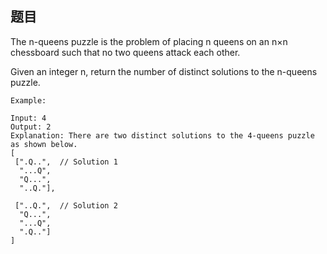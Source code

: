## 题目

The n-queens puzzle is the problem of placing n queens on an n×n chessboard such that no two queens attack each other.



Given an integer n, return the number of distinct solutions to the n-queens puzzle.

```shell
Example:

Input: 4
Output: 2
Explanation: There are two distinct solutions to the 4-queens puzzle as shown below.
[
 [".Q..",  // Solution 1
  "...Q",
  "Q...",
  "..Q."],

 ["..Q.",  // Solution 2
  "Q...",
  "...Q",
  ".Q.."]
]
```

